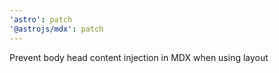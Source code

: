 ```yaml
---
'astro': patch
'@astrojs/mdx': patch
---
```


Prevent body head content injection in MDX when using layout
